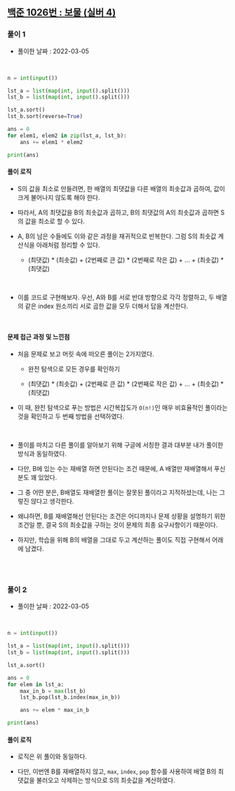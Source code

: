 ## <a href="https://www.acmicpc.net/problem/1026">백준 1026번 : 보물 (실버 4)</a>

### 풀이 1

- 풀이한 날짜 : 2022-03-05

<br/>

```python
n = int(input())

lst_a = list(map(int, input().split()))
lst_b = list(map(int, input().split()))

lst_a.sort()
lst_b.sort(reverse=True)

ans = 0
for elem1, elem2 in zip(lst_a, lst_b):
    ans += elem1 * elem2

print(ans)
```

#### 풀이 로직

- S의 값을 최소로 만들려면, 한 배열의 최댓값을 다른 배열의 최솟값과 곱하여, 값이 크게 불어나지 않도록 해야 한다.

- 따라서, A의 최댓값을 B의 최솟값과 곱하고, B의 최댓값의 A의 최솟값과 곱하면 S의 값을 최소로 할 수 있다.

- A, B의 남은 수들에도 이와 같은 과정을 재귀적으로 반복한다. 그럼 S의 최솟값 계산식을 아래처럼 정리할 수 있다.

    - (최댓값) * (최솟값) + (2번째로 큰 값) * (2번째로 작은 값) + ... + (최솟값) * (최댓값)

<br/>

- 이를 코드로 구현해보자. 우선, A와 B를 서로 반대 방향으로 각각 정렬하고, 두 배열의 같은 index 원소끼리 서로 곱한 값을 모두 더해서 답을 계산한다.

<br/>

#### 문제 접근 과정 및 느낀점

- 처음 문제로 보고 머릿 속에 떠오른 풀이는 2가지였다.

    - 완전 탐색으로 모든 경우를 확인하기

    - (최댓값) * (최솟값) + (2번째로 큰 값) * (2번째로 작은 값) + ... + (최솟값) * (최댓값)

- 이 때, 완전 탐색으로 푸는 방법은 시간복잡도가 <code>O(n!)</code>인 매우 비효율적인 풀이라는 것을 확인하고 두 번째 방법을 선택하였다.

<br/>

- 풀이를 마치고 다른 풀이를 알아보기 위해 구글에 서칭한 결과 대부분 내가 풀이한 방식과 동일하였다.

- 다만, B에 있는 수는 재배열 하면 안된다는 조건 때문에, A 배열만 재배열해서 푸신 분도 꽤 있었다.

- 그 중 어떤 분은, B배열도 재배열한 풀이는 잘못된 풀이라고 지적하셨는데, 나는 그렇진 않다고 생각한다.

- 왜냐하면, B를 재배열해선 안된다는 조건은 어디까지나 문제 상황을 설명하기 위한 조건일 뿐, 결국 S의 최솟값을 구하는 것이 문제의 최종 요구사항이기 때문이다.

- 하지만, 학습을 위해 B의 배열을 그대로 두고 계산하는 풀이도 직접 구현해서 어래에 남겼다.

<br/><br/>

### 풀이 2

- 풀이한 날짜 : 2022-03-05

<br/>

```python
n = int(input())

lst_a = list(map(int, input().split()))
lst_b = list(map(int, input().split()))

lst_a.sort()

ans = 0
for elem in lst_a:
    max_in_b = max(lst_b)
    lst_b.pop(lst_b.index(max_in_b))

    ans += elem * max_in_b

print(ans)
```

#### 풀이 로직

- 로직은 위 풀이와 동일하다.

- 다만, 이번엔 B를 재배열하지 않고, <code>max</code>, <code>index</code>, <code>pop</code> 함수를 사용하여 배열 B의 최댓값을 불러오고 삭제하는 방식으로 S의 최솟값을 계산하였다.